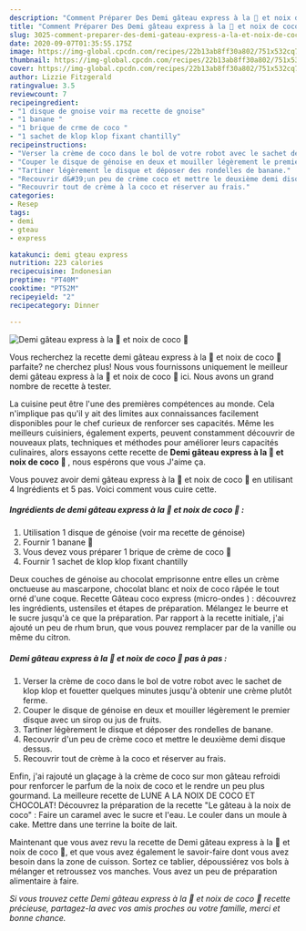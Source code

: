 ```yaml
---
description: "Comment Préparer Des Demi gâteau express à la 🍌 et noix de coco 🥥"
title: "Comment Préparer Des Demi gâteau express à la 🍌 et noix de coco 🥥"
slug: 3025-comment-preparer-des-demi-gateau-express-a-la-et-noix-de-coco
date: 2020-09-07T01:35:55.175Z
image: https://img-global.cpcdn.com/recipes/22b13ab8ff30a802/751x532cq70/demi-gateau-express-a-la-🍌-et-noix-de-coco-🥥-photo-principale-de-la-recette.jpg
thumbnail: https://img-global.cpcdn.com/recipes/22b13ab8ff30a802/751x532cq70/demi-gateau-express-a-la-🍌-et-noix-de-coco-🥥-photo-principale-de-la-recette.jpg
cover: https://img-global.cpcdn.com/recipes/22b13ab8ff30a802/751x532cq70/demi-gateau-express-a-la-🍌-et-noix-de-coco-🥥-photo-principale-de-la-recette.jpg
author: Lizzie Fitzgerald
ratingvalue: 3.5
reviewcount: 7
recipeingredient:
- "1 disque de gnoise voir ma recette de gnoise"
- "1 banane "
- "1 brique de crme de coco "
- "1 sachet de klop klop fixant chantilly"
recipeinstructions:
- "Verser la crème de coco dans le bol de votre robot avec le sachet de klop klop et fouetter quelques minutes jusqu&#39;à obtenir une crème plutôt ferme."
- "Couper le disque de génoise en deux et mouiller légèrement le premier disque avec un sirop ou jus de fruits."
- "Tartiner légèrement le disque et déposer des rondelles de banane."
- "Recouvrir d&#39;un peu de crème coco et mettre le deuxième demi disque dessus."
- "Recouvrir tout de crème à la coco et réserver au frais."
categories:
- Resep
tags:
- demi
- gteau
- express

katakunci: demi gteau express 
nutrition: 223 calories
recipecuisine: Indonesian
preptime: "PT40M"
cooktime: "PT52M"
recipeyield: "2"
recipecategory: Dinner

---
```



![Demi gâteau express à la 🍌 et noix de coco 🥥](https://img-global.cpcdn.com/recipes/22b13ab8ff30a802/751x532cq70/demi-gateau-express-a-la-🍌-et-noix-de-coco-🥥-photo-principale-de-la-recette.jpg)

Vous recherchez la recette demi gâteau express à la 🍌 et noix de coco 🥥 parfaite? ne cherchez plus! Nous vous fournissons uniquement le meilleur demi gâteau express à la 🍌 et noix de coco 🥥 ici. Nous avons un grand nombre de recette à tester.

La cuisine peut être l'une des premières compétences au monde. Cela n'implique pas qu'il y ait des limites aux connaissances facilement disponibles pour le chef curieux de renforcer ses capacités. Même les meilleurs cuisiniers, également experts, peuvent constamment découvrir de nouveaux plats, techniques et méthodes pour améliorer leurs capacités culinaires, alors essayons cette recette de <strong> Demi gâteau express à la 🍌 et noix de coco 🥥 </strong>, nous espérons que vous J'aime ça.

<!--inarticleads1-->

Vous pouvez avoir demi gâteau express à la 🍌 et noix de coco 🥥 en utilisant 4 Ingrédients et 5 pas. Voici comment vous cuire cette.

##### Ingrédients de demi gâteau express à la 🍌 et noix de coco 🥥 :

1. Utilisation 1 disque de génoise (voir ma recette de génoise)
1. Fournir 1 banane 🍌
1. Vous devez vous préparer 1 brique de crème de coco 🥥
1. Fournir 1 sachet de klop klop fixant chantilly


Deux couches de génoise au chocolat emprisonne entre elles un crème onctueuse au mascarpone, chocolat blanc et noix de coco râpée le tout orné d&#39;une coque. Recette Gâteau coco express (micro-ondes ) : découvrez les ingrédients, ustensiles et étapes de préparation. Mélangez le beurre et le sucre jusqu&#39;à ce que la préparation. Par rapport à la recette initiale, j&#39;ai ajouté un peu de rhum brun, que vous pouvez remplacer par de la vanille ou même du citron. 

<!--inarticleads2-->

##### Demi gâteau express à la 🍌 et noix de coco 🥥 pas à pas :

1. Verser la crème de coco dans le bol de votre robot avec le sachet de klop klop et fouetter quelques minutes jusqu&#39;à obtenir une crème plutôt ferme.
1. Couper le disque de génoise en deux et mouiller légèrement le premier disque avec un sirop ou jus de fruits.
1. Tartiner légèrement le disque et déposer des rondelles de banane.
1. Recouvrir d&#39;un peu de crème coco et mettre le deuxième demi disque dessus.
1. Recouvrir tout de crème à la coco et réserver au frais.


Enfin, j&#39;ai rajouté un glaçage à la crème de coco sur mon gâteau refroidi pour renforcer le parfum de la noix de coco et le rendre un peu plus gourmand. La meilleure recette de LUNE A LA NOIX DE COCO ET CHOCOLAT! Découvrez la préparation de la recette &#34;Le gâteau à la noix de coco&#34; : Faire un caramel avec le sucre et l&#39;eau. Le couler dans un moule à cake. Mettre dans une terrine la boite de lait. 

<!--inarticleads1-->

<p>
Maintenant que vous avez revu la recette de Demi gâteau express à la 🍌 et noix de coco 🥥, et que vous avez également le savoir-faire dont vous avez besoin dans la zone de cuisson. Sortez ce tablier, dépoussiérez vos bols à mélanger et retroussez vos manches. Vous avez un peu de préparation alimentaire à faire.
</p>

<p>
<i>Si vous trouvez cette Demi gâteau express à la 🍌 et noix de coco 🥥 recette précieuse, partagez-la avec vos amis proches ou votre famille, merci et bonne chance.</i>
</p>
